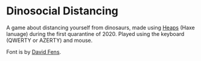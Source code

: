 # Dinosocial Distancing

A game about distancing yourself from dinosaurs, made using [Heaps](http://heaps.io) (Haxe lanuage) during the first quarantine of 2020. Played using the keyboard (QWERTY or AZERTY) and mouse.

Font is by [David Fens](https://www.dafont.com/david-fens.d5063).